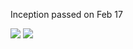 Inception passed on Feb 17

![](https://i.imgur.com/w2XPjaZ.png)
![](https://i.imgur.com/MzNYx2n.png)


